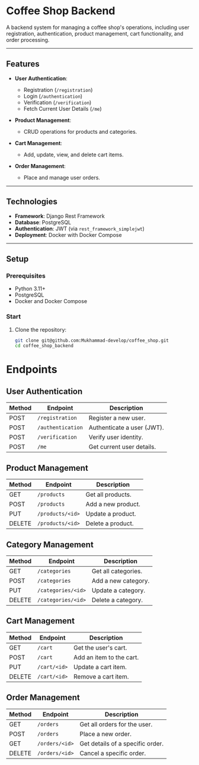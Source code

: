 # Coffee Shop Backend

A backend system for managing a coffee shop's operations, including user registration, authentication, product management, cart functionality, and order processing.

---


## Features
- **User Authentication**:
  - Registration (`/registration`)
  - Login (`/authentication`)
  - Verification (`/verification`)
  - Fetch Current User Details (`/me`)

- **Product Management**:
  - CRUD operations for products and categories.

- **Cart Management**:
  - Add, update, view, and delete cart items.

- **Order Management**:
  - Place and manage user orders.

---

## Technologies
- **Framework**: Django Rest Framework
- **Database**: PostgreSQL
- **Authentication**: JWT (via `rest_framework_simplejwt`)
- **Deployment**: Docker with Docker Compose

---

## Setup
### Prerequisites
- Python 3.11+
- PostgreSQL
- Docker and Docker Compose

### Start
1. Clone the repository:
   ```bash
   git clone git@github.com:Mukhammad-develop/coffee_shop.git
   cd coffee_shop_backend

# Endpoints

## User Authentication

| Method | Endpoint           | Description                    |
|--------|--------------------|--------------------------------|
| POST   | `/registration`    | Register a new user.           |
| POST   | `/authentication`  | Authenticate a user (JWT).     |
| POST   | `/verification`    | Verify user identity.          |
| POST    | `/me`              | Get current user details.      |

## Product Management

| Method | Endpoint           | Description                    |
|--------|--------------------|--------------------------------|
| GET    | `/products`        | Get all products.              |
| POST   | `/products`        | Add a new product.             |
| PUT    | `/products/<id>`   | Update a product.              |
| DELETE | `/products/<id>`   | Delete a product.              |

## Category Management

| Method | Endpoint              | Description                     |
|--------|-----------------------|---------------------------------|
| GET    | `/categories`         | Get all categories.             |
| POST   | `/categories`         | Add a new category.             |
| PUT    | `/categories/<id>`    | Update a category.              |
| DELETE | `/categories/<id>`    | Delete a category.              |

## Cart Management

| Method | Endpoint           | Description                    |
|--------|--------------------|--------------------------------|
| GET    | `/cart`            | Get the user's cart.           |
| POST   | `/cart`            | Add an item to the cart.       |
| PUT    | `/cart/<id>`       | Update a cart item.            |
| DELETE | `/cart/<id>`       | Remove a cart item.            |

## Order Management

| Method | Endpoint           | Description                    |
|--------|--------------------|--------------------------------|
| GET    | `/orders`          | Get all orders for the user.   |
| POST   | `/orders`          | Place a new order.             |
| GET    | `/orders/<id>`     | Get details of a specific order.|
| DELETE | `/orders/<id>`     | Cancel a specific order.        |
